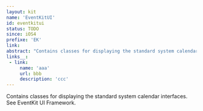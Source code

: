 ```yaml
---
layout: kit
name: 'EventKitUI'
id: eventkitui
status: TODO
since: iOS4
prefixe: 'EK'
link: 
abstract: "Contains classes for displaying the standard system calendar interfaces. See EventKit UI Framework."
links__:
 - link:
     name: 'aaa'
     url: bbb
     description: 'ccc'
---
```


Contains classes for displaying the standard system calendar interfaces. See EventKit UI Framework.
